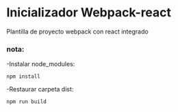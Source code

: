 # Inicializador Webpack-react

Plantilla de proyecto webpack con react integrado

### nota:
-Instalar node_modules:
```
npm install
```
-Restaurar carpeta dist:

```
npm run build
```